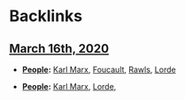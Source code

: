 
# Backlinks
## [March 16th, 2020](<March 16th, 2020.md>)
- **[People](<People.md>):** [Karl Marx](<Karl Marx.md>), [Foucault](<Foucault.md>), [Rawls](<Rawls.md>), [Lorde](<Lorde.md>)

- **[People](<People.md>):** [Karl Marx](<Karl Marx.md>), [Lorde](<Lorde.md>),

